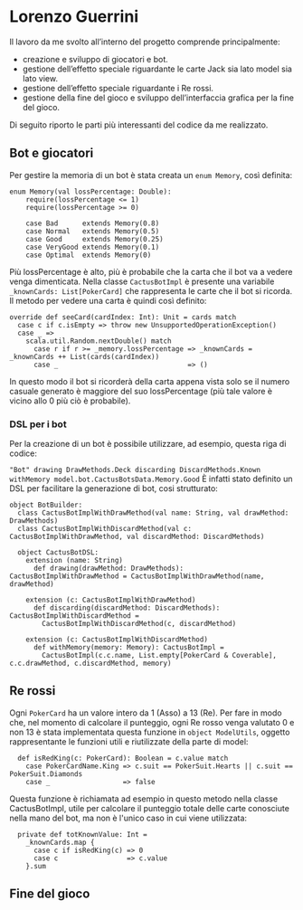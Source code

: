 # Lorenzo Guerrini

Il lavoro da me svolto all’interno del progetto comprende principalmente:
- creazione e sviluppo di giocatori e bot.
- gestione dell’effetto speciale riguardante le carte Jack sia lato model sia lato view.
- gestione dell’effetto speciale riguardante i Re rossi.
- gestione della fine del gioco e sviluppo dell’interfaccia grafica per la fine del gioco.

Di seguito riporto le parti più interessanti del codice da me realizzato.

## Bot e giocatori

Per gestire la memoria di un bot è stata creata un `enum Memory`, così definita:
```
enum Memory(val lossPercentage: Double):
    require(lossPercentage <= 1)
    require(lossPercentage >= 0)

    case Bad      extends Memory(0.8)
    case Normal   extends Memory(0.5)
    case Good     extends Memory(0.25)
    case VeryGood extends Memory(0.1)
    case Optimal  extends Memory(0)
```

Più lossPercentage è alto, più è probabile che la carta che il bot va a vedere venga dimenticata. Nella classe `CactusBotImpl` è presente una variabile `_knownCards: List[PokerCard]` che rappresenta le carte che il bot si ricorda. Il metodo per vedere una carta è quindi così definito:
```
override def seeCard(cardIndex: Int): Unit = cards match
  case c if c.isEmpty => throw new UnsupportedOperationException()
  case _ =>
    scala.util.Random.nextDouble() match
      case r if r >= _memory.lossPercentage => _knownCards = _knownCards ++ List(cards(cardIndex))
      case _                                => ()
```

In questo modo il bot si ricorderà della carta appena vista solo se il numero casuale generato è maggiore del suo lossPercentage (più tale valore è vicino allo 0 più ciò è probabile).

### DSL per i bot

Per la creazione di un bot è possibile utilizzare, ad esempio, questa riga di codice:

`"Bot" drawing DrawMethods.Deck discarding DiscardMethods.Known withMemory model.bot.CactusBotsData.Memory.Good`
È infatti stato definito un DSL per facilitare la generazione di bot, cosi strutturato:
```
object BotBuilder:
  class CactusBotImplWithDrawMethod(val name: String, val drawMethod: DrawMethods)
  class CactusBotImplWithDiscardMethod(val c: CactusBotImplWithDrawMethod, val discardMethod: DiscardMethods)

  object CactusBotDSL:
    extension (name: String)
      def drawing(drawMethod: DrawMethods): CactusBotImplWithDrawMethod = CactusBotImplWithDrawMethod(name, drawMethod)

    extension (c: CactusBotImplWithDrawMethod)
      def discarding(discardMethod: DiscardMethods): CactusBotImplWithDiscardMethod =
        CactusBotImplWithDiscardMethod(c, discardMethod)

    extension (c: CactusBotImplWithDiscardMethod)
      def withMemory(memory: Memory): CactusBotImpl =
        CactusBotImpl(c.c.name, List.empty[PokerCard & Coverable], c.c.drawMethod, c.discardMethod, memory)
```

## Re rossi

Ogni `PokerCard` ha un valore intero da 1 (Asso) a 13 (Re). Per fare in modo che, nel momento di calcolare il punteggio, ogni Re rosso venga valutato 0 e non 13 è stata implementata questa funzione in `object ModelUtils`, oggetto rappresentante le funzioni utili e riutilizzate della parte di model:
```
  def isRedKing(c: PokerCard): Boolean = c.value match
    case PokerCardName.King => c.suit == PokerSuit.Hearts || c.suit == PokerSuit.Diamonds
    case _                  => false
```
Questa funzione è richiamata ad esempio in questo metodo nella classe CactusBotImpl, utile per calcolare il punteggio totale delle carte conosciute nella mano del bot, ma non è l'unico caso in cui viene utilizzata:
```
  private def totKnownValue: Int =
    _knownCards.map {
      case c if isRedKing(c) => 0
      case c                 => c.value
    }.sum
```

## Fine del gioco

